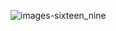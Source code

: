 ![images-sixteen_nine](https://github.com/OneBlack333/SQL_Project/assets/149599045/7cf5597a-747a-421b-9662-e437c7b6f802)
